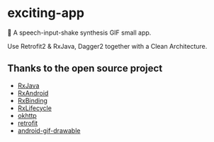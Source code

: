# exciting-app
🎉 A speech-input-shake synthesis GIF small app.

Use Retrofit2 & RxJava, Dagger2 together with a Clean Architecture.

## Thanks to the open source project

* [RxJava](https://github.com/ReactiveX/RxJava)
* [RxAndroid](https://github.com/ReactiveX/RxAndroid)
* [RxBinding](https://github.com/JakeWharton/RxBinding)
* [RxLifecycle](https://github.com/trello/RxLifecycle)
* [okhttp](https://github.com/square/okhttp)
* [retrofit](https://github.com/square/retrofit)
* [android-gif-drawable](https://github.com/koral--/android-gif-drawable)

